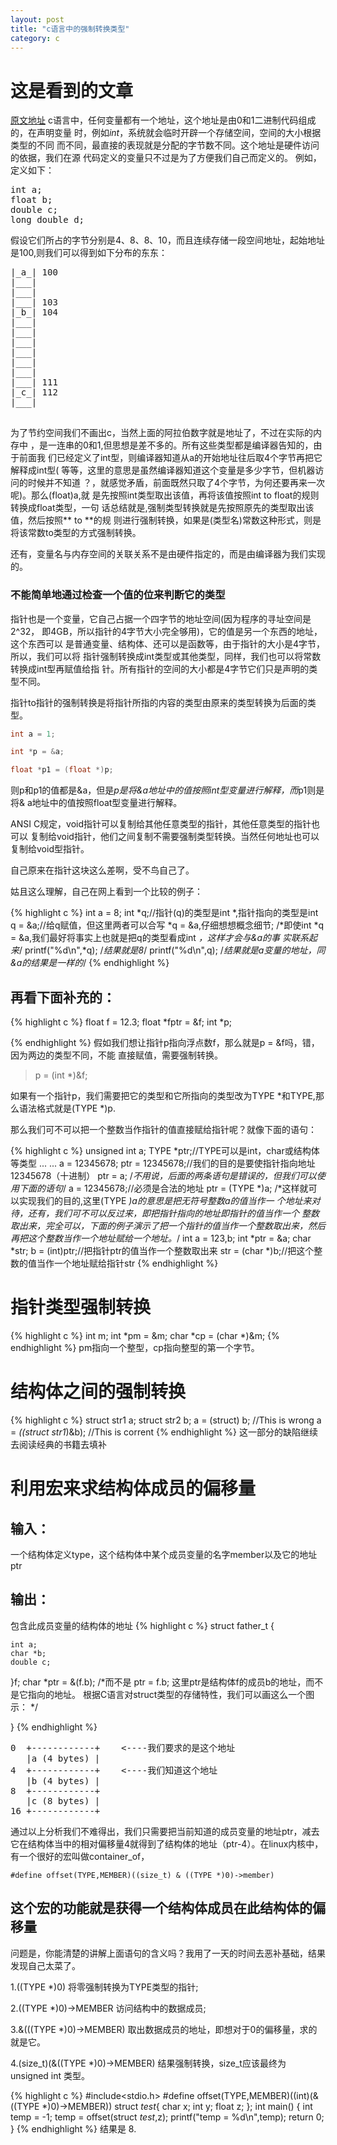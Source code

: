 ```yaml
---
layout: post
title: "c语言中的强制转换类型"
category: c
---
```


# 这是看到的文章

[原文地址](http://www.cnblogs.com/ArtsCrafts/p/C%E6%8C%87%E9%92%88.html)
c语言中，任何变量都有一个地址，这个地址是由0和1二进制代码组成的，在声明变量
时，例如<em>int</em>，系统就会临时开辟一个存储空间，空间的大小根据类型的不同
而不同，最直接的表现就是分配的字节数不同。这个地址是硬件访问的依据，我们在源
代码定义的变量只不过是为了方便我们自己而定义的。
例如，定义如下：
<pre>
int a;
float b;
double c;
long double d;
</pre>
假设它们所占的字节分别是4、8、8、10，而且连续存储一段空间地址，起始地址是100,则我们可以得到如下分布的东东：

<pre>
|_a_| 100
|___|
|___|
|___| 103
|_b_| 104
|___|
|___|
|___|
|___|
|___|
|___|
|___| 111
|_c_| 112
|___|

</pre>
为了节约空间我们不画出c，当然上面的阿拉伯数字就是地址了，不过在实际的内存中
，是一连串的0和1,但思想是差不多的。所有这些类型都是编译器告知的，由于前面我
们已经定义了int型，则编译器知道从a的开始地址往后取4个字节再把它解释成int型(
等等，这里的意思是虽然编译器知道这个变量是多少字节，但机器访问的时候并不知道
？，就感觉矛盾，前面既然只取了4个字节，为何还要再来一次呢)。那么(float)a,就
是先按照int类型取出该值，再将该值按照int to float的规则转换成float类型，一句
话总结就是,强制类型转换就是先按照原先的类型取出该值，然后按照** to **的规
则进行强制转换，如果是(类型名)常数这种形式，则是将该常数to类型的方式强制转换。

还有，变量名与内存空间的关联关系不是由硬件指定的，而是由编译器为我们实现的。

### 不能简单地通过检查一个值的位来判断它的类型

指针也是一个变量，它自己占据一个四字节的地址空间(因为程序的寻址空间是2^32，
即4GB，所以指针的4字节大小完全够用)，它的值是另一个东西的地址，这个东西可以
是普通变量、结构体、还可以是函数等，由于指针的大小是4字节，所以，我们可以将
指针强制转换成int类型或其他类型，同样，我们也可以将常数转换成int型再赋值给指
针。所有指针的空间的大小都是4字节它们只是声明的类型不同。

指针to指针的强制转换是将指针所指的内容的类型由原来的类型转换为后面的类型。

```c
int a = 1;

int *p = &a;

float *p1 = (float *)p;
```

则p和p1的值都是&a，但是*p是将&a地址中的值按照int型变量进行解释，而*p1则是将&
a地址中的值按照float型变量进行解释。

ANSI C规定，void指针可以复制给其他任意类型的指针，其他任意类型的指针也可以
复制给void指针，他们之间复制不需要强制类型转换。当然任何地址也可以复制给void型指针。

自己原来在指针这块这么差啊，受不鸟自己了。

姑且这么理解，自己在网上看到一个比较的例子：

{% highlight c %}
int a = 8;
int *q;//指针(q)的类型是int *,指针指向的类型是int
q = &a;//给q赋值，但这里两者可以合写 *q = &a,仔细想想概念细节;
/*即使int *q = &a,我们最好将事实上也就是把q的类型看成int *，这样才会与&a的事
  实联系起来*/
printf("%d\n",*q);
/*结果就是8*/
printf("%d\n",q);
/*结果就是a变量的地址，同&a的结果是一样的*/
{% endhighlight %}

## 再看下面补充的：

{% highlight c %}
float  f = 12.3;
float *fptr = &f;
int *p;

{% endhighlight %}
假如我们想让指针p指向浮点数f，那么就是p = &f吗，错，因为两边的类型不同，不能
直接赋值，需要强制转换。

>p = (int *)&f;

如果有一个指针p，我们需要把它的类型和它所指向的类型改为TYPE \*和TYPE,那么语法格式就是(TYPE \*)p.

那么我们可不可以把一个整数当作指针的值直接赋给指针呢？就像下面的语句：

{% highlight c %}
	unsigned int a;
	TYPE *ptr;//TYPE可以是int，char或结构体等类型
	...
	...
	a = 12345678;
	ptr = 12345678;//我们的目的是要使指针指向地址12345678（十进制）
	ptr = a;
	/*不用说，后面的两条语句是错误的，但我们可以使用下面的语句*/
	a = 12345678;//必须是合法的地址
	ptr = (TYPE *)a;
	/*这样就可以实现我们的目的,这里(TYPE *)a的意思是把无符号整数a的值当作一
个地址来对待，还有，我们可不可以反过来，即把指针指向的地址即指针的值当作一个
整数取出来，完全可以，下面的例子演示了把一个指针的值当作一个整数取出来，然后
再把这个整数当作一个地址赋给一个地址。*/
	int a = 123,b;
	int *ptr = &a;
	char *str;
	b = (int)ptr;//把指针ptr的值当作一个整数取出来
	str = (char *)b;//把这个整数的值当作一个地址赋给指针str
{% endhighlight %}

#  指针类型强制转换
{% highlight c %}
int m;
int *pm = &m;
char *cp = (char *)&m;
{% endhighlight %}
pm指向一个整型，cp指向整型的第一个字节。

# 结构体之间的强制转换
{% highlight c %}
struct str1 a;
struct str2 b;
a = (struct) b; //This is wrong
a = *((struct str1*)&b); //This is corrent
{% endhighlight %}
这一部分的缺陷继续去阅读经典的书籍去填补

# 利用宏来求结构体成员的偏移量

## 输入：

一个结构体定义type，这个结构体中某个成员变量的名字member以及它的地址ptr

## 输出：
包含此成员变量的结构体的地址
{% highlight c %}
struct father_t {

	int a;
	char *b;
	double c;
}f;
char *ptr = &(f.b);
/*而不是 ptr = f.b; 这里ptr是结构体f的成员b的地址，而不是它指向的地址。
根据C语言对struct类型的存储特性，我们可以画这么一个图示：
*/

}
{% endhighlight %}
<pre>
0  +------------+    <----我们要求的是这个地址
   |a (4 bytes) |
4  +------------+    <----我们知道这个地址
   |b (4 bytes) |
8  +------------+
   |c (8 bytes) |
16 +------------+
</pre>
通过以上分析我们不难得出，我们只需要把当前知道的成员变量的地址ptr，减去它在结构体当中的相对偏移量4就得到了结构体的地址（ptr-4）。在linux内核中，有一个很好的宏叫做container_of，

	#define offset(TYPE,MEMBER)((size_t) & ((TYPE *)0)->member)

## 这个宏的功能就是获得一个结构体成员在此结构体的偏移量
问题是，你能清楚的讲解上面语句的含义吗？我用了一天的时间去恶补基础，结果发现自己太菜了。

1.((TYPE \*)0) 将零强制转换为TYPE类型的指针;

2.((TYPE \*)0)->MEMBER 访问结构中的数据成员;

3.&(((TYPE \*)0)->MEMBER) 取出数据成员的地址，即想对于0的偏移量，求的就是它。

4.(size_t)(&((TYPE \*)0)->MEMBER) 结果强制转换，size_t应该最终为 unsigned int 类型。

{% highlight c %}
#include<stdio.h>
#define offset(TYPE,MEMBER)((int)(&((TYPE *)0)->MEMBER))
struct _test_{
	char x;
	int y;
        float z;
};
int main()
{
	int temp = -1;
	temp = offset(struct _test_,z);
	printf("temp = %d\n",temp);
	return 0;
}
{% endhighlight %}
结果是 8.
